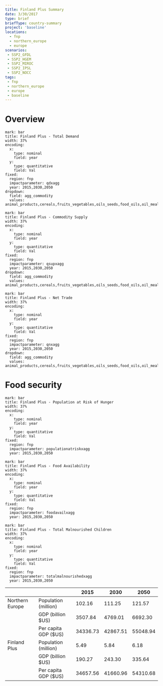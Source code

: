 ```yaml
---
title: Finland Plus Summary
date: 3/30/2017
type: brief
briefType: country-summary
project: 'baseline'
locations:
  - fnp
  - northern_europe
  - europe
scenarios:
 - SSP2_GFDL
 - SSP2_HGEM
 - SSP2_MIROC
 - SSP2_IPSL
 - SSP2_NOCC
tags:
 - fnp
 - northern_europe
 - europe
 - baseline
---
```

# Overview 

```chart
mark: bar
title: Finland Plus - Total Demand
width: 37%
encoding:
  x:
    type: nominal
    field: year
  y:
    type: quantitative
    field: Val
fixed:
  region: fnp
  impactparameter: qdxagg
  year: 2015,2030,2050
dropdown:
  field: agg_commodity
  values: animal_products,cereals,fruits_vegetables,oils_seeds,food_oils,oil_meals,other,pulses,roots_tubers,sugar
```

```chart
mark: bar
title: Finland Plus - Commodity Supply
width: 37%
encoding:
  x:
    type: nominal
    field: year
  y:
    type: quantitative
    field: Val
fixed:
  region: fnp
  impactparameter: qsupxagg
  year: 2015,2030,2050
dropdown:
  field: agg_commodity
  values: animal_products,cereals,fruits_vegetables,oils_seeds,food_oils,oil_meals,other,pulses,roots_tubers,sugar
```

```chart
mark: bar
title: Finland Plus - Net Trade
width: 37%
encoding:
  x:
    type: nominal
    field: year
  y:
    type: quantitative
    field: Val
fixed:
  region: fnp
  impactparameter: qnxagg
  year: 2015,2030,2050
dropdown:
  field: agg_commodity
  values: animal_products,cereals,fruits_vegetables,oils_seeds,food_oils,oil_meals,other,pulses,roots_tubers,sugar
```

# Food security

```chart
mark: bar
title: Finland Plus - Population at Risk of Hunger
width: 37%
encoding:
  x:
    type: nominal
    field: year
  y:
    type: quantitative
    field: Val
fixed:
  region: fnp
  impactparameter: populationatriskxagg
  year: 2015,2030,2050
```

```chart
mark: bar
title: Finland Plus - Food Availability
width: 37%
encoding:
  x:
    type: nominal
    field: year
  y:
    type: quantitative
    field: Val
fixed:
  region: fnp
  impactparameter: foodavailxagg
  year: 2015,2030,2050
```

```chart
mark: bar
title: Finland Plus - Total Malnourished Children
width: 37%
encoding:
  x:
    type: nominal
    field: year
  y:
    type: quantitative
    field: Val
fixed:
  region: fnp
  impactparameter: totalmalnourishedxagg
  year: 2015,2030,2050
```

|   |   | 2015 | 2030 | 2050 |
|---|---|---|---|---|
| Northern Europe | Population (million) | 102.16 | 111.25 | 121.57 |
|  | GDP (billion $US) | 3507.84 | 4769.01 | 6692.30 |
|  | Per capita GDP ($US) | 34336.73 | 42867.51 | 55048.94 |
| Finland Plus | Population (million) | 5.49 | 5.84 | 6.18 |
|  | GDP (billion $US) | 190.27 | 243.30 | 335.64 |
|  | Per capita GDP ($US) | 34657.56| 41660.96| 54310.68|